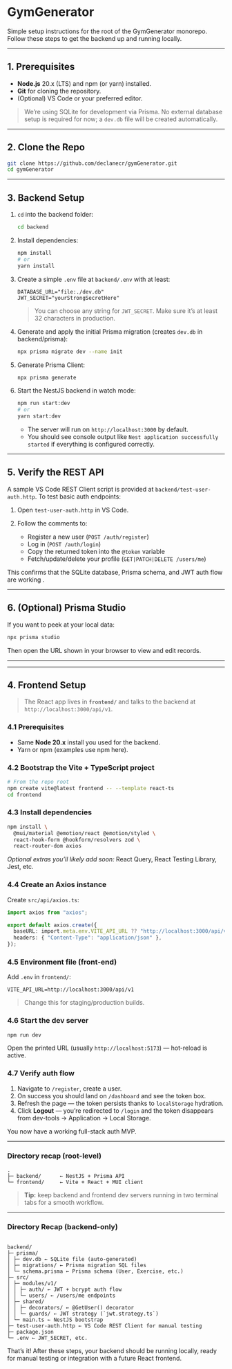 # GymGenerator

Simple setup instructions for the root of the GymGenerator monorepo. Follow these steps to get the backend up and running locally.

---

## 1. Prerequisites

- **Node.js** 20.x (LTS) and npm (or yarn) installed.
- **Git** for cloning the repository.
- (Optional) VS Code or your preferred editor.

> We’re using SQLite for development via Prisma. No external database setup is required for now; a `dev.db` file will be created automatically.

---

## 2. Clone the Repo

```bash
git clone https://github.com/declanecr/gymGenerator.git
cd gymGenerator
```

---

## 3. Backend Setup

1. `cd` into the backend folder:

   ```bash
   cd backend
   ```

2. Install dependencies:

   ```bash
   npm install
   # or
   yarn install
   ```

3. Create a simple `.env` file at `backend/.env` with at least:

   ```
   DATABASE_URL="file:./dev.db"
   JWT_SECRET="yourStrongSecretHere"
   ```

   > You can choose any string for `JWT_SECRET`. Make sure it’s at least 32 characters in production.

4. Generate and apply the initial Prisma migration (creates `dev.db` in backend/prisma):

   ```bash
   npx prisma migrate dev --name init
   ```

5. Generate Prisma Client:

   ```bash
   npx prisma generate
   ```

6. Start the NestJS backend in watch mode:

   ```bash
   npm run start:dev
   # or
   yarn start:dev
   ```

   - The server will run on `http://localhost:3000` by default.
   - You should see console output like `Nest application successfully started` if everything is configured correctly.

---

## 5. Verify the REST API

A sample VS Code REST Client script is provided at `backend/test-user-auth.http`. To test basic auth endpoints:

1. Open `test-user-auth.http` in VS Code.
2. Follow the comments to:

   - Register a new user (`POST /auth/register`)
   - Log in (`POST /auth/login`)
   - Copy the returned token into the `@token` variable
   - Fetch/update/delete your profile (`GET|PATCH|DELETE /users/me`)

This confirms that the SQLite database, Prisma schema, and JWT auth flow are working .

---

## 6. (Optional) Prisma Studio

If you want to peek at your local data:

```bash
npx prisma studio
```

Then open the URL shown in your browser to view and edit records.

---

---

## 4. Frontend Setup

> The React app lives in **`frontend/`** and talks to the backend at `http://localhost:3000/api/v1`.

### 4.1 Prerequisites

- Same **Node 20.x** install you used for the backend.
- Yarn or npm (examples use npm here).

### 4.2 Bootstrap the Vite + TypeScript project

```bash
# From the repo root
npm create vite@latest frontend -- --template react-ts
cd frontend
```

### 4.3 Install dependencies

```bash
npm install \
  @mui/material @emotion/react @emotion/styled \
  react-hook-form @hookform/resolvers zod \
  react-router-dom axios
```

_Optional extras you’ll likely add soon:_ React Query, React Testing Library, Jest, etc.

### 4.4 Create an Axios instance

Create `src/api/axios.ts`:

```ts
import axios from "axios";

export default axios.create({
  baseURL: import.meta.env.VITE_API_URL ?? "http://localhost:3000/api/v1",
  headers: { "Content-Type": "application/json" },
});
```

### 4.5 Environment file (front-end)

Add `.env` in `frontend/`:

```
VITE_API_URL=http://localhost:3000/api/v1
```

> Change this for staging/production builds.

### 4.6 Start the dev server

```bash
npm run dev
```

Open the printed URL (usually `http://localhost:5173`) — hot-reload is active.

### 4.7 Verify auth flow

1. Navigate to `/register`, create a user.
2. On success you should land on `/dashboard` and see the token box.
3. Refresh the page — the token persists thanks to `localStorage` hydration.
4. Click **Logout** — you’re redirected to `/login` and the token disappears from dev-tools → Application → Local Storage.

You now have a working full-stack auth MVP.

---

### Directory recap (root-level)

```
.
├─ backend/      ← NestJS + Prisma API
└─ frontend/     ← Vite + React + MUI client
```

> **Tip:** keep backend and frontend dev servers running in two terminal tabs for a smooth workflow.

---

### Directory Recap (backend-only)

```

backend/
├─ prisma/
│ ├─ dev.db ← SQLite file (auto-generated)
│ ├─ migrations/ ← Prisma migration SQL files
│ └─ schema.prisma ← Prisma schema (User, Exercise, etc.)
├─ src/
│ ├─ modules/v1/
│ │ ├─ auth/ ← JWT + bcrypt auth flow
│ │ └─ users/ ← /users/me endpoints
│ ├─ shared/
│ │ ├─ decorators/ ← @GetUser() decorator
│ │ └─ guards/ ← JWT strategy (`jwt.strategy.ts`)
│ └─ main.ts ← NestJS bootstrap
├─ test-user-auth.http ← VS Code REST Client for manual testing
├─ package.json
└─ .env ← JWT_SECRET, etc.

```

That’s it! After these steps, your backend should be running locally, ready for manual testing or integration with a future React frontend.
